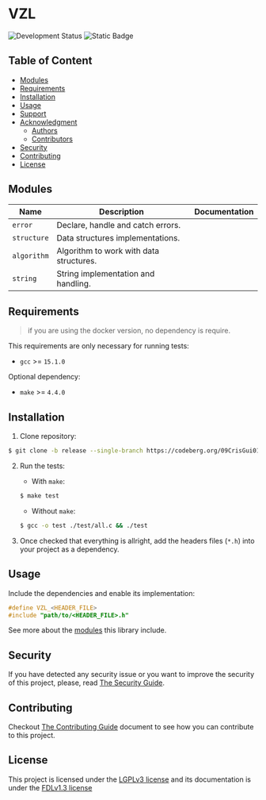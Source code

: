# VZL 
![Development Status](https://img.shields.io/badge/Development%2520Status-Active-green?style=for-the-badge&logo=github&label=Status)
![Static Badge](https://img.shields.io/badge/Version-0.1.0--alpha-blue?style=for-the-badge)
<!--Introduction 50-100 words-->

## Table of Content
- [Modules](#modules)
- [Requirements](#requirements)
- [Installation](#installation)
- [Usage](#usage)
- [Support](#support)
- [Acknowledgment](#acknowledgment)
    - [Authors](#authors)
    - [Contributors](#contributors)
- [Security](#security)
- [Contributing](#contributing)
- [License](#license)

## Modules
| Name        | Description                            | Documentation |
|-------------|----------------------------------------|---------------|
| `error`     | Declare, handle and catch errors.      |               |
| `structure` | Data structures implementations.       |               |
| `algorithm` | Algorithm to work with data structures.|               |
| `string`    | String implementation and handling.    |               |

## Requirements
> if you are using the docker version, no dependency is require.

This requirements are only necessary for running tests:

- `gcc` >= `15.1.0`

Optional dependency:
- `make` >= `4.4.0`

## Installation
1. Clone repository:
```bash
$ git clone -b release --single-branch https://codeberg.org/09CrisGui01/VZL --depth 2
```

2. Run the tests:  
    - With `make`:
    ```bash
    $ make test
    ```
    - Without `make`:
    ```bash
    $ gcc -o test ./test/all.c && ./test
    ```

3. Once checked that everything is allright, add the headers files (`*.h`) 
into your project as a dependency.

## Usage
Include the dependencies and enable its implementation:
```c
#define VZL_<HEADER_FILE>
#include "path/to/<HEADER_FILE>.h"
```

See more about the [modules](#modules) this library include.

## Security
If you have detected any security issue or you want to improve the security of
this project, please, read [The Security Guide](./documentation/SECURITY.md).

## Contributing
Checkout [The Contributing Guide](./documentation/CONTRIBUTING.md) document
to see how you can contribute to this project.

## License
This project is licensed under the [LGPLv3 license](./LICENSE.md) and its
documentation is under the [FDLv1.3 license](./documentation/LICENSE.md)
